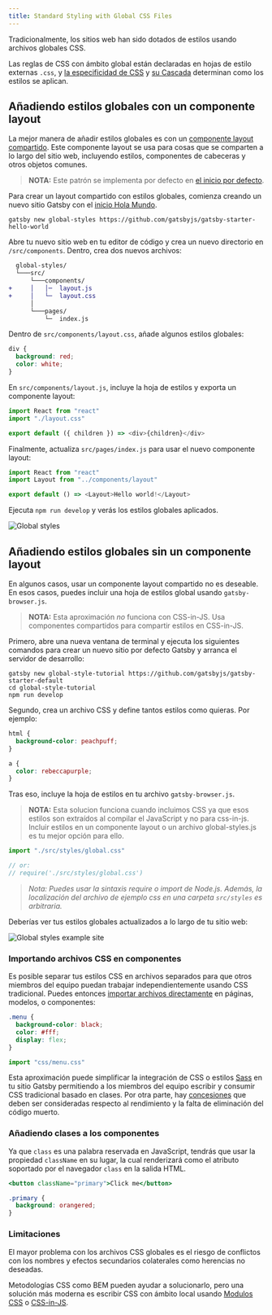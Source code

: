 ```yaml
---
title: Standard Styling with Global CSS Files
---
```


Tradicionalmente, los sitios web han sido dotados de estilos usando archivos globales CSS.

Las reglas de CSS con ámbito global están declaradas en hojas de estilo externas `.css`, y [la especificidad de CSS](https://developer.mozilla.org/en-US/docs/Web/CSS/Specificity) y [su Cascada](https://developer.mozilla.org/en-US/docs/Web/CSS/Cascade) determinan como los estilos se aplican.

## Añadiendo estilos globales con un componente layout

La mejor manera de añadir estilos globales es con un [componente layout compartido](/tutorial/part-three/#your-first-layout-component). Este componente layout se usa para cosas que se comparten a lo largo del sitio web, incluyendo estilos, componentes de cabeceras y otros objetos comunes.

> **NOTA:** Este patrón se implementa por defecto en [el inicio por defecto](https://github.com/gatsbyjs/gatsby-starter-default/blob/02324e5b04ea0a66d91c7fe7408b46d0a7eac868/src/layouts/index.js#L6).

Para crear un layout compartido con estilos globales, comienza creando un nuevo sitio Gatsby con el [inicio Hola Mundo](https://github.com/gatsbyjs/gatsby-starter-hello-world).

```shell
gatsby new global-styles https://github.com/gatsbyjs/gatsby-starter-hello-world
```

Abre tu nuevo sitio web en tu editor de código y crea un nuevo directorio en `/src/components`. Dentro, crea dos nuevos archivos:

```diff
  global-styles/
  └───src/
      └───components/
+     │   │─  layout.js
+     │   └─  layout.css
      │
      └───pages/
          └─  index.js
```

Dentro de `src/components/layout.css`, añade algunos estilos globales:

```css:title=src/components/layout.css
div {
  background: red;
  color: white;
}
```

En `src/components/layout.js`, incluye la hoja de estilos y exporta un componente layout:

```jsx:title=src/components/layout.js
import React from "react"
import "./layout.css"

export default ({ children }) => <div>{children}</div>
```

Finalmente, actualiza `src/pages/index.js` para usar el nuevo componente layout:

```jsx:title=src/pages/index.js
import React from "react"
import Layout from "../components/layout"

export default () => <Layout>Hello world!</Layout>
```

Ejecuta `npm run develop` y verás los estilos globales aplicados.

![Global styles](./images/global-styles.png)

## Añadiendo estilos globales sin un componente layout

En algunos casos, usar un componente layout compartido no es deseable. En esos casos, puedes incluir una hoja de estilos global usando `gatsby-browser.js`.

> **NOTA:** Esta aproximación _no_ funciona con CSS-in-JS. Usa componentes compartidos para compartir estilos en CSS-in-JS.

Primero, abre una nueva ventana de terminal y ejecuta los siguientes comandos para crear un nuevo sitio por defecto Gatsby y arranca el servidor de desarrollo:

```shell
gatsby new global-style-tutorial https://github.com/gatsbyjs/gatsby-starter-default
cd global-style-tutorial
npm run develop
```

Segundo, crea un archivo CSS y define tantos estilos como quieras. Por ejemplo:

```css:title=src/styles/global.css
html {
  background-color: peachpuff;
}

a {
  color: rebeccapurple;
}
```

Tras eso, incluye la hoja de estilos en tu archivo `gatsby-browser.js`.

> **NOTA:** Esta solucion funciona cuando incluimos CSS ya que esos estilos son extraídos al compilar el JavaScript y no para css-in-js.
> Incluir estilos en un componente layout o un archivo global-styles.js es tu mejor opción para ello.

```javascript:title=gatsby-browser.js
import "./src/styles/global.css"

// or:
// require('./src/styles/global.css')
```

> _Nota: Puedes usar la sintaxis require o import de Node.js. Además, la localización del archivo de ejemplo css en una carpeta `src/styles` es arbitraria._

Deberías ver tus estilos globales actualizados a lo largo de tu sitio web:

![Global styles example site](./images/global-styles-example.png)

### Importando archivos CSS en componentes

Es posible separar tus estilos CSS en archivos separados para que otros miembros del equipo puedan trabajar independientemente usando CSS tradicional. Puedes entonces [importar archivos directamente](/docs/importing-assets-into-files/) en páginas, modelos, o componentes:

```css:title=menu.css
.menu {
  background-color: black;
  color: #fff;
  display: flex;
}
```

```javascript:title=components/menu.js
import "css/menu.css"
```

Esta aproximación puede simplificar la integración de CSS o estilos [Sass](/packages/gatsby-plugin-sass/) en tu sitio Gatsby permitiendo a los miembros del equipo escribir y consumir CSS tradicional basado en clases. Por otra parte, hay [concesiones](#limitations) que deben ser consideradas respecto al rendimiento y la falta de eliminación del código muerto.

### Añadiendo clases a los componentes

Ya que `class` es una palabra reservada en JavaScript, tendrás que usar la propiedad `className` en su lugar, la cual renderizará como el atributo soportado por el navegador `class` en la salida HTML.

```jsx
<button className="primary">Click me</button>
```

```css
.primary {
  background: orangered;
}
```

### Limitaciones

El mayor problema con los archivos CSS globales es el riesgo de conflictos con los nombres y efectos secundarios colaterales como herencias no deseadas.

Metodologías CSS como BEM pueden ayudar a solucionarlo, pero una solución más moderna es escribir CSS con ámbito local usando  [Modulos CSS](/docs/css-modules/) o [CSS-in-JS](/docs/css-in-js/).

